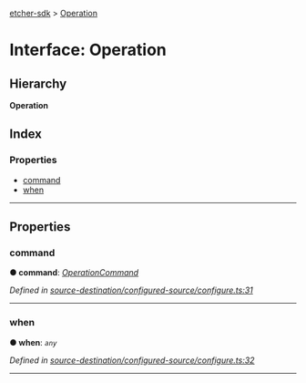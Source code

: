 [etcher-sdk](../README.md) > [Operation](../interfaces/operation.md)

# Interface: Operation

## Hierarchy

**Operation**

## Index

### Properties

* [command](operation.md#command)
* [when](operation.md#when)

---

## Properties

<a id="command"></a>

###  command

**● command**: *[OperationCommand](../#operationcommand)*

*Defined in [source-destination/configured-source/configure.ts:31](https://github.com/resin-io-modules/etcher-sdk/blob/e34af4f/lib/source-destination/configured-source/configure.ts#L31)*

___
<a id="when"></a>

###  when

**● when**: *`any`*

*Defined in [source-destination/configured-source/configure.ts:32](https://github.com/resin-io-modules/etcher-sdk/blob/e34af4f/lib/source-destination/configured-source/configure.ts#L32)*

___


